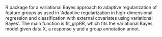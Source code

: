 R package for a variational Bayes approach to adaptive regularization of feature groups as used in 'Adaptive regularization in high-dimensional regression and classification with external covariates using variational Bayes'. The main function is fit_grpRR, which fits the variational Bayes model given data X, a response y and a group annotation annot.